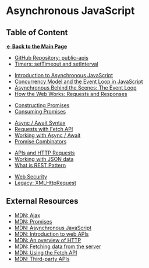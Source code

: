 # Asynchronous JavaScript

## Table of Content

[**&larr; Back to the Main Page**](./../README.md)

- [GitHub Repository: public-apis](https://github.com/public-apis/public-apis)
- [Timers: setTimeout and setInterval](./timers.md)

<div></div>

- [Introduction to Asynchronous JavaScript](./intro-async.md)
- [Concurrency Model and the Event Loop in JavaScript](./concurrency.md)
- [Asynchronous Behind the Scenes: The Event Loop](./event-loop.md)
- [How the Web Works: Requests and Responses](how-web-works.md)

<div></div>

- [Constructing Promises](./creating-promises.md)
- [Consuming Promises](./consuming-promises.md)

<div></div>

- [Async / Await Syntax](./async-await.md)
- [Requests with Fetch API](./requests.md)
- [Working with Async / Await](./async-await-fetch.md)
- [Promise Combinators](./promise-combinators.md)

<div></div>

- [APIs and HTTP Requests](./apis-http.md)
- [Working with JSON data](./json.md)
- [What is REST Pattern](./rest.md)

<div></div>

- [Web Security](./web-security.md)
- [Legacy: XMLHttpRequest](./xmlhttprequest.md)

<div></div>

## External Resources

- [MDN: Ajax](https://developer.mozilla.org/en-US/docs/Web/Guide/AJAX)
- [MDN: Promises](https://developer.mozilla.org/en-US/docs/Learn/JavaScript/Asynchronous/Promises)
- [MDN: Asynchronous JavaScript](https://developer.mozilla.org/en-US/docs/Learn/JavaScript/Asynchronous)
- [MDN: Introduction to web APIs](https://developer.mozilla.org/en-US/docs/Learn/JavaScript/Client-side_web_APIs/Introduction)
- [MDN: An overview of HTTP](https://developer.mozilla.org/en-US/docs/Web/HTTP/Overview)
- [MDN: Fetching data from the server](https://developer.mozilla.org/en-US/docs/Learn/JavaScript/Client-side_web_APIs/Fetching_data)
- [MDN: Using the Fetch API](https://developer.mozilla.org/en-US/docs/Web/API/Fetch_API/Using_Fetch)
- [MDN: Third-party APIs](https://developer.mozilla.org/en-US/docs/Learn/JavaScript/Client-side_web_APIs/Third_party_APIs)
